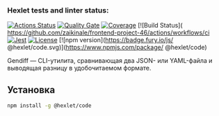 ### Hexlet tests and linter status:
[![Actions Status](https://github.com/zaikinale/frontend-project-46/actions/workflows/hexlet-check.yml/badge.svg)](https://github.com/zaikinale/frontend-project-46/actions)
[![Quality Gate](https://sonarcloud.io/api/project_badges/measure?project=zaikinale_frontend-project-46&metric=alert_status)]( https://sonarcloud.io/dashboard?id=zaikinale_frontend-project-46)
[![Coverage]( https://sonarcloud.io/api/project_badges/measure?project=zaikinale_frontend-project-46&metric=coverage)]( https://sonarcloud.io/dashboard?id=zaikinale_frontend-project-46)
[![Build Status]( https://github.com/zaikinale/frontend-project-46/actions/workflows/ci
[![Jest]( https://img.shields.io/badge/tested_with-jest-9c1d47 )](https://jestjs.io/ )
[![License](https://img.shields.io/github/license/zaikinale/frontend-project-46 )](https://opensource.org/licenses/MIT )
[![npm version](https://badge.fury.io/js/ @hexlet/code.svg)](https://www.npmjs.com/package/ @hexlet/code)

Gendiff — CLI-утилита, сравнивающая два JSON- или YAML-файла и выводящая разницу в удобочитаемом формате.

## Установка

```bash
npm install -g @hexlet/code